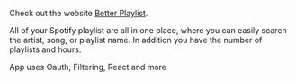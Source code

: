 Check out the website [Better Playlist](https://better-spotify-playlists.herokuapp.com/).

All of your Spotify playlist are all in one place, where you can easily search the artist, song, or playlist name.
In addition you have the number of playlists and hours.

App uses Oauth, Filtering, React and more
